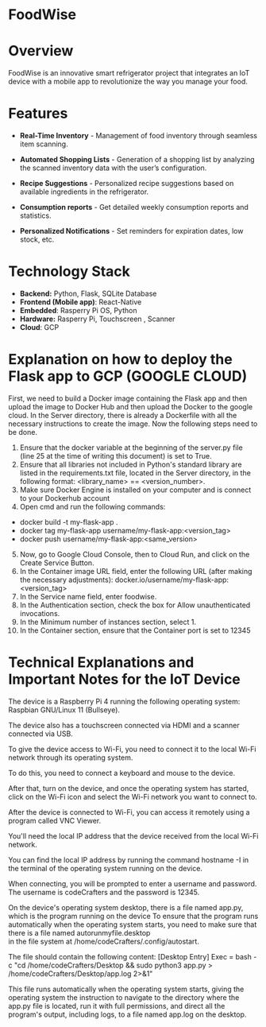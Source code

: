 # FoodWise


# Overview
FoodWise is an innovative smart refrigerator project that integrates an IoT device with a mobile app to revolutionize the way you manage your food.


# Features

* **Real-Time Inventory** - Management of food inventory through seamless item scanning.

* **Automated Shopping Lists** - Generation of a shopping list by analyzing the scanned inventory data with the user’s configuration.


* **Recipe Suggestions** - Personalized recipe suggestions based on available ingredients in the refrigerator.


* **Consumption reports** - Get detailed weekly consumption reports and statistics.


* **Personalized Notifications** - Set reminders for expiration dates, low stock, etc.


# Technology Stack
* **Backend:** Python, Flask, SQLite Database
* **Frontend (Mobile app)**: React-Native
* **Embedded**: Rasperry Pi OS, Python
* **Hardware:** Rasperry Pi, Touchscreen , Scanner
* **Cloud**: GCP

# Explanation on how to deploy the Flask app to GCP (GOOGLE CLOUD)
First, we need to build a Docker image containing the Flask app and then upload the image to Docker Hub and then upload the Docker to the google cloud.
In the Server directory, there is already a Dockerfile with all the necessary instructions to create the image.
Now the following steps need to be done.
1) Ensure that the docker variable at the beginning of the server.py file (line 25 at the time of writing this document) is set to True.
2) Ensure that all libraries not included in Python's standard library are listed in the requirements.txt file, located in the Server directory, in the following format: <library_name> == <version_number>.
3) Make sure Docker Engine is installed on your computer and is connect to your Dockerhub account
4) Open cmd and run the following commands:
  - docker build -t my-flask-app .
  - docker tag my-flask-app username/my-flask-app:<version_tag>
  - docker push username/my-flask-app:<same_version>
5) Now, go to Google Cloud Console, then to Cloud Run, and click on the Create Service Button.
6) In the Container image URL field, enter the following URL (after making the necessary adjustments):
docker.io/username/my-flask-app:<version_tag>
7) In the Service name field, enter foodwise.
8) In the Authentication section, check the box for Allow unauthenticated invocations.
9) In the Minimum number of instances section, select 1.
10) In the Container section, ensure that the Container port is set to 12345


# Technical Explanations and Important Notes for the IoT Device
The device is a Raspberry Pi 4 running the following operating system: Raspbian GNU/Linux 11 (Bullseye).

The device also has a touchscreen connected via HDMI and a scanner connected via USB.

To give the device access to Wi-Fi, you need to connect it to the local Wi-Fi network through its operating system.

To do this, you need to connect a keyboard and mouse to the device.

After that, turn on the device, and once the operating system has started, click on the Wi-Fi icon and select the Wi-Fi network you want to connect to.

After the device is connected to Wi-Fi, you can access it remotely using a program called VNC Viewer.

You'll need the local IP address that the device received from the local Wi-Fi network.     

You can find the local IP address by running the command hostname -I in the terminal of the operating system running on the device.

When connecting, you will be prompted to enter a username and password. The username is codeCrafters and the password is 12345.

On the device's operating system desktop, 
there is a file named app.py, which is the program running on the device
To ensure that the program runs automatically when the operating system starts, you need to make sure that there is a file named autorunmyfile.desktop    
in the file system at /home/codeCrafters/.config/autostart.

The file should contain the following content:
[Desktop Entry]
Exec = bash -c "cd /home/codeCrafters/Desktop && sudo python3 app.py > /home/codeCrafters/Desktop/app.log 2>&1"

This file runs automatically when the operating system starts, 
giving the operating system the instruction to navigate to the directory where the app.py file is located, 
run it with full permissions, and direct all the program's output, including logs, to a file named app.log on the desktop.


